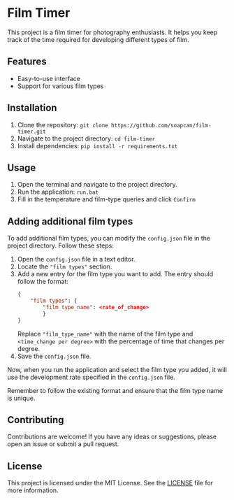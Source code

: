 # Film Timer

This project is a film timer for photography enthusiasts. It helps you keep track of the time required for developing different types of film.

## Features

- Easy-to-use interface
- Support for various film types

## Installation

1. Clone the repository: `git clone https://github.com/soapcan/film-timer.git`
2. Navigate to the project directory: `cd film-timer`
3. Install dependencies: `pip install -r requirements.txt`

## Usage

1. Open the terminal and navigate to the project directory.
2. Run the application: `run.bat`
3. Fill in the temperature and film-type queries and click `Confirm`

## Adding additional film types

To add additional film types, you can modify the `config.json` file in the project directory. Follow these steps:

1. Open the `config.json` file in a text editor.
2. Locate the `"film types"` section.
3. Add a new entry for the film type you want to add. The entry should follow the format:
    ```json
    {
        "film types": {
            "film_type_name": <rate_of_change>
            }
    }
    ```
    Replace `"film_type_name"` with the name of the film type and `<time_change per degree>` with the percentage of time that changes per degree.
4. Save the `config.json` file.

Now, when you run the application and select the film type you added, it will use the development rate specified in the `config.json` file.

Remember to follow the existing format and ensure that the film type name is unique.


## Contributing

Contributions are welcome! If you have any ideas or suggestions, please open an issue or submit a pull request.

## License

This project is licensed under the MIT License. See the [LICENSE](LICENSE) file for more information.
